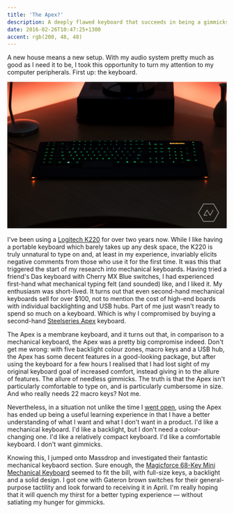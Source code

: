 ```yaml
---
title: 'The Apex?'
description: A deeply flawed keyboard that succeeds in being a gimmicks but fails at being a keyboard
date: 2016-02-26T10:47:25+1300
accent: rgb(200, 48, 48)
---
```


A new house means a new setup. With my audio system pretty much as good as I need it to be, I took this opportunity to turn my attention to my computer peripherals. First up: the keyboard.

![](./apex.jpg)

I've been using a [Logitech K220][] for over two years now. While I like having a portable keyboard which barely takes up any desk space, the K220 is truly unnatural to type on and, at least in my experience, invariably elicits negative comments from those who use it for the first time. It was this that triggered the start of my research into mechanical keyboards. Having tried a friend's Das keyboard with Cherry MX Blue switches, I had experienced first-hand what mechanical typing felt (and sounded) like, and I liked it. My enthusiasm was short-lived. It turns out that even second-hand mechanical keyboards sell for over \$100, not to mention the cost of high-end boards with individual backlighting and USB hubs. Part of me just wasn't ready to spend so much on a keyboard. Which is why I compromised by buying a second-hand [Steelseries Apex][] keyboard.

The Apex is a membrane keyboard, and it turns out that, in comparison to a mechanical keyboard, the Apex was a pretty big compromise indeed. Don't get me wrong: with five backlight colour zones, macro keys and a USB hub, the Apex has some decent features in a good-looking package, but after using the keyboard for a few hours I realised that I had lost sight of my original keyboard goal of increased comfort, instead giving in to the allure of features. The allure of needless gimmicks. The truth is that the Apex isn't particularly comfortable to type on, and is particularly cumbersome in size. And who really needs 22 macro keys? Not me.

Nevertheless, in a situation not unlike the time I [went open][going open], using the Apex has ended up being a useful learning experience in that I have a better understanding of what I want and what I don't want in a product. I'd like a mechanical keyboard. I'd like a backlight, but I don't need a colour-changing one. I'd like a relatively compact keyboard. I'd like a comfortable keyboard. I don't want gimmicks.

Knowing this, I jumped onto Massdrop and investigated their fantastic mechanical keybaord section. Sure enough, the [Magicforce 68-Key Mini Mechanical Keyboard][mech] seemed to fit the bill, with full-size keys, a backlight and a solid design. I got one with Gateron brown switches for their general-purpose tactility and look forward to receiving it in April. I'm really hoping that it will quench my thirst for a better typing experience &mdash; without satiating my hunger for gimmicks.

[logitech k220]: http://www.logitech.com/en-nz/product/wireless-combo-mk220
[steelseries apex]: https://steelseries.com/gaming-keyboards/apex-350
[going open]: /going-open
[mech]: https://www.massdrop.com/buy/magicforce-68-key-mini-mechanical-keyboard?mode=guest_open
